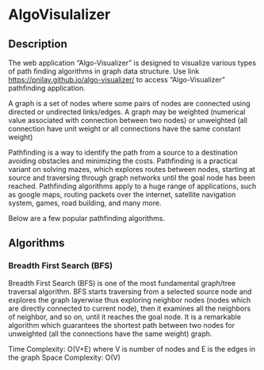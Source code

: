 # AlgoVisulalizer

## Description

The web application “Algo-Visualizer” is designed to visualize various types of path finding algorithms in graph data structure. Use link https://pnilay.github.io/algo-visualizer/ to access “Algo-Visualizer” pathfinding application.

A graph is a set of nodes where some pairs of nodes are connected using directed or undirected links/edges. A graph may be weighted (numerical value associated with connection between two nodes) or unweighted (all connection have unit weight or all connections have the same constant weight)

Pathfinding is a way to identify the path from a source to a destination avoiding obstacles and minimizing the costs. Pathfinding is a practical variant on solving mazes, which explores routes between nodes, starting at source and traversing through graph networks until the goal node has been reached. Pathfinding algorithms apply to a huge range of applications, such as google maps, routing packets over the internet, satellite navigation system, games, road building, and many more.

Below are a few popular pathfinding algorithms.

## Algorithms

### Breadth First Search (BFS)

Breadth First Search (BFS) is one of the most fundamental graph/tree traversal algorithm. BFS starts traversing from a selected source node and explores the graph layerwise thus exploring neighbor nodes (nodes which are directly connected to current node), then it examines all the neighbors of neighbor, and so on, until it reaches the goal node. It is a remarkable algorithm which guarantees the shortest path between two nodes for unweighted (all the connections have the same weight) graph. 

Time Complexity: O(V+E) where V is number of nodes and E is the edges in the graph
Space Complexity:  O(V) 
